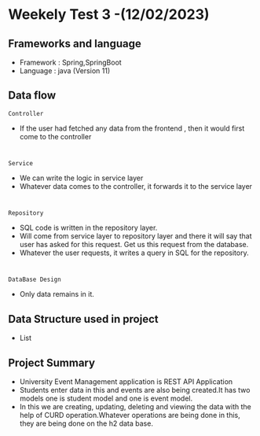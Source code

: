 # Weekely Test 3 -(12/02/2023)
## Frameworks and language

* Framework : Spring,SpringBoot
* Language : java (Version 11)

## Data flow
    Controller

* If the user had fetched any data from the frontend , then it would first come to the controller
#
    Service
* We can write the logic in service layer
* Whatever data comes to the controller, it forwards it to the service layer

#
    Repository
* SQL code is written in the repository layer.
* Will come from service layer to repository layer and there it will say that user has asked for this request.  Get us this request from the database.
* Whatever the user requests, it writes a query in SQL for the repository.
#
    DataBase Design
* Only data remains in it.

## Data Structure used in project
* List

## Project Summary
* University Event Management application is REST API Application
* Students enter data in this and events are also being created.It has two models one is student model and one is event model.
* In this we are creating, updating, deleting and viewing the data with the help of CURD operation.Whatever operations are being done in this, they are being done on the h2 data base.
